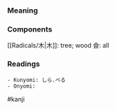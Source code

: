 ### Meaning



### Components

[[Radicals/木|木]]: tree; wood 僉: all

### Readings

```
- Kunyomi: しら.べる
- Onyomi: 
```

#kanji